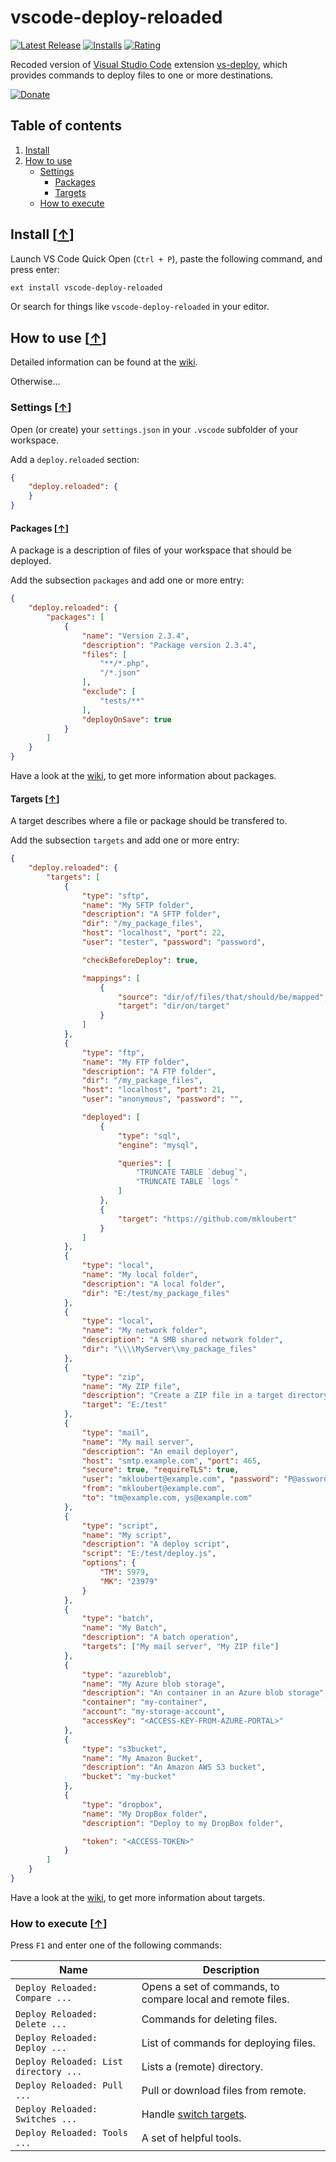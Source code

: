 # vscode-deploy-reloaded

[![Latest Release](https://vsmarketplacebadge.apphb.com/version-short/mkloubert.vscode-deploy-reloaded.svg)](https://marketplace.visualstudio.com/items?itemName=mkloubert.vscode-deploy-reloaded)
[![Installs](https://vsmarketplacebadge.apphb.com/installs/mkloubert.vscode-deploy-reloaded.svg)](https://marketplace.visualstudio.com/items?itemName=mkloubert.vscode-deploy-reloaded)
[![Rating](https://vsmarketplacebadge.apphb.com/rating-short/mkloubert.vscode-deploy-reloaded.svg)](https://marketplace.visualstudio.com/items?itemName=mkloubert.vscode-deploy-reloaded#review-details)

Recoded version of [Visual Studio Code](https://code.visualstudio.com) extension [vs-deploy](https://github.com/mkloubert/vs-deploy), which provides commands to deploy files to one or more destinations.

[![Donate](https://img.shields.io/badge/Donate-PayPal-green.svg)](https://www.paypal.com/cgi-bin/webscr?cmd=_donations&business=marcel.kloubert%40gmx.net&item_name=Marcel%20Joachim%20Kloubert&item_number=vscode-deploy-reloaded&currency_code=EUR)

## Table of contents

1. [Install](#install-)
2. [How to use](#how-to-use-)
   * [Settings](#settings-)
     * [Packages](#packages-)
     * [Targets](#targets-)
   * [How to execute](#how-to-execute-)

## Install [[&uarr;](#table-of-contents)]

Launch VS Code Quick Open (`Ctrl + P`), paste the following command, and press enter:

```bash
ext install vscode-deploy-reloaded
```

Or search for things like `vscode-deploy-reloaded` in your editor.

## How to use [[&uarr;](#table-of-contents)]

Detailed information can be found at the [wiki](https://github.com/mkloubert/vscode-deploy-reloaded/wiki).

Otherwise...

### Settings [[&uarr;](#how-to-use-)]

Open (or create) your `settings.json` in your `.vscode` subfolder of your workspace.

Add a `deploy.reloaded` section:

```json
{
    "deploy.reloaded": {
    }
}
```

#### Packages [[&uarr;](#settings-)]

A package is a description of files of your workspace that should be deployed.

Add the subsection `packages` and add one or more entry:

```json
{
    "deploy.reloaded": {
        "packages": [
            {
                "name": "Version 2.3.4",
                "description": "Package version 2.3.4",
                "files": [
                    "**/*.php",
                    "/*.json"
                ],
                "exclude": [
                    "tests/**"
                ],
                "deployOnSave": true
            }
        ]
    }
}
```

Have a look at the [wiki](https://github.com/mkloubert/vscode-deploy-reloaded/wiki#packages-), to get more information about packages.

#### Targets [[&uarr;](#settings-)]

A target describes where a file or package should be transfered to.

Add the subsection `targets` and add one or more entry:

```json
{
    "deploy.reloaded": {
        "targets": [
            {
                "type": "sftp",
                "name": "My SFTP folder",
                "description": "A SFTP folder",
                "dir": "/my_package_files",
                "host": "localhost", "port": 22,
                "user": "tester", "password": "password",

                "checkBeforeDeploy": true,

                "mappings": [
                    {
                        "source": "dir/of/files/that/should/be/mapped",
                        "target": "dir/on/target"
                    }
                ]
            },
            {
                "type": "ftp",
                "name": "My FTP folder",
                "description": "A FTP folder",
                "dir": "/my_package_files",
                "host": "localhost", "port": 21,
                "user": "anonymous", "password": "",

                "deployed": [
                    {
                        "type": "sql",
                        "engine": "mysql",

                        "queries": [
                            "TRUNCATE TABLE `debug`",
                            "TRUNCATE TABLE `logs`"
                        ]
                    },
                    {
                        "target": "https://github.com/mkloubert"
                    }
                ]
            },
            {
                "type": "local",
                "name": "My local folder",
                "description": "A local folder",
                "dir": "E:/test/my_package_files"
            },
            {
                "type": "local",
                "name": "My network folder",
                "description": "A SMB shared network folder",
                "dir": "\\\\MyServer\\my_package_files"
            },
            {
                "type": "zip",
                "name": "My ZIP file",
                "description": "Create a ZIP file in a target directory",
                "target": "E:/test"
            },
            {
                "type": "mail",
                "name": "My mail server",
                "description": "An email deployer",
                "host": "smtp.example.com", "port": 465,
                "secure": true, "requireTLS": true,
                "user": "mkloubert@example.com", "password": "P@assword123!",
                "from": "mkloubert@example.com",
                "to": "tm@example.com, ys@example.com"
            },
            {
                "type": "script",
                "name": "My script",
                "description": "A deploy script",
                "script": "E:/test/deploy.js",
                "options": {
                    "TM": 5979,
                    "MK": "23979"
                }
            },
            {
                "type": "batch",
                "name": "My Batch",
                "description": "A batch operation",
                "targets": ["My mail server", "My ZIP file"]
            },
            {
                "type": "azureblob",
                "name": "My Azure blob storage",
                "description": "An container in an Azure blob storage",
                "container": "my-container",
                "account": "my-storage-account",
                "accessKey": "<ACCESS-KEY-FROM-AZURE-PORTAL>"
            },
            {
                "type": "s3bucket",
                "name": "My Amazon Bucket",
                "description": "An Amazon AWS S3 bucket",
                "bucket": "my-bucket"
            },
            {
                "type": "dropbox",
                "name": "My DropBox folder",
                "description": "Deploy to my DropBox folder",

                "token": "<ACCESS-TOKEN>"
            }
        ]
    }
}
```

Have a look at the [wiki](https://github.com/mkloubert/vscode-deploy-reloaded/wiki#targets-), to get more information about targets.

### How to execute [[&uarr;](#how-to-use-)]

Press `F1` and enter one of the following commands:

| Name | Description |
| ---- | --------- |
| `Deploy Reloaded: Compare ...` | Opens a set of commands, to compare local and remote files. |
| `Deploy Reloaded: Delete ...` | Commands for deleting files.  |
| `Deploy Reloaded: Deploy ...` | List of commands for deploying files. |
| `Deploy Reloaded: List directory ...` | Lists a (remote) directory. |
| `Deploy Reloaded: Pull ...` | Pull or download files from remote. |
| `Deploy Reloaded: Switches ...` | Handle [switch targets](https://github.com/mkloubert/vscode-deploy-reloaded/wiki/target_switch). |
| `Deploy Reloaded: Tools ...` | A set of helpful tools. |
